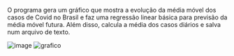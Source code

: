 O programa gera um gráfico que mostra a evolução da média móvel dos casos de Covid no Brasil e faz uma regressão linear básica para previsão da média móvel futura. Além disso, calcula a média dos casos diários e salva num arquivo de texto.

![image](https://user-images.githubusercontent.com/25599308/202107557-bb6eb6db-037d-438f-9d13-5b45e375628a.png)
![grafico](https://user-images.githubusercontent.com/25599308/202361511-ea6bd94a-6186-4c2e-a2a2-b0669cb55e13.png)
